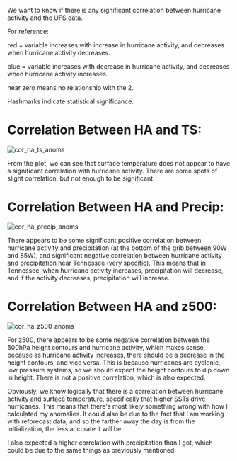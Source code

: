 We want to know if there is any significant correlation between hurricane activity and the UFS data.

For reference:

red =  variable increases with increase in hurricane activity, and decreases when hurricane activity decreases.

blue = variable increases with decrease in hurricane activity, and decreases when hurricane activity increases.

near zero means no relationship with the 2.

Hashmarks indicate statistical significance.

# Correlation Between HA and TS:
![cor_ha_ts_anoms](https://user-images.githubusercontent.com/114028135/204928701-f2f1de0c-f841-4639-bb93-2ac7b915e7bc.png)

From the plot, we can see that surface temperature does not appear to have a significant correlation with hurricane activity. There are some spots of slight correlation, but not enough to be significant.

# Correlation Between HA and Precip:
![cor_ha_precip_anoms](https://user-images.githubusercontent.com/114028135/204928666-c8bb68e4-2dd9-496b-8626-e8c215b8391d.png)

There appears to be some significant positive correlation between hurricane activity and precipitation (at the bottom of the grib between 90W and 85W), and significant negative correlation between hurricane activity and precipitation near Tennessee (very specific). This means that in Tennessee, when hurricane activity increases, precipitation will decrease, and if the activity decreases, precipitation will increase. 

# Correlation Between HA and z500:
![cor_ha_z500_anoms](https://user-images.githubusercontent.com/114028135/204928780-86ad1ba6-a18a-44a7-a285-e685e52d42b1.png)

For z500, there appears to be some negative correlation between the 500hPa height contours and hurricane activity, which makes sense, because as hurricane activity increases, there should be a decrease in the height contours, and vice versa. This is because hurricanes are cyclonic, low pressure systems, so we should expect the height contours to dip down in height. There is not a positive correlation, which is also expected. 


Obviously, we know logically that there is a correlation between hurricane activity and surface temperature, specifically that higher SSTs drive hurricanes. This means that there's most likely something wrong with how I calculated my anomalies. It could also be due to the fact that I am working with reforecast data, and so the farther away the day is from the initialization, the less accurate it will be. 

I also expected a higher correlation with precipitation than I got, which could be due to the same things as previously mentioned. 
